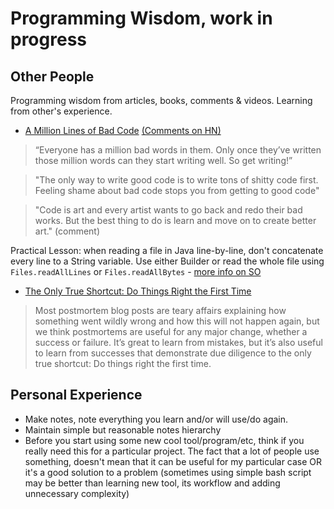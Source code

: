 # Programming Wisdom, work in progress

## Other People

Programming wisdom from articles, books, comments & videos. Learning from other's experience.

* [A Million Lines of Bad Code](http://varianceexplained.org/programming/bad-code/) [(Comments on HN)](https://news.ycombinator.com/item?id=9396694)

> “Everyone has a million bad words in them. Only once they’ve written those million words can they start writing well. So get writing!”

> "The only way to write good code is to write tons of shitty code first. Feeling shame about bad code stops you from getting to good code"

> "Code is art and every artist wants to go back and redo their bad works. But the best thing to do is learn and move on to create better art." (comment)

Practical Lesson: when reading a file in Java line-by-line, don't concatenate every line to a String variable. Use either Builder or read the whole file using `Files.readAllLines` or `Files.readAllBytes` - [more info on SO](http://stackoverflow.com/questions/326390/how-to-create-a-java-string-from-the-contents-of-a-file)

* [The Only True Shortcut: Do Things Right the First Time](https://playfab.com/blog/2015/03/10/how-playfab-migrated-ec2-classic-vpc-zero-downtime)

> Most postmortem blog posts are teary affairs explaining how something went wildly wrong and how this will not happen again, but we think postmortems are useful for any major change, whether a success or failure. It’s great to learn from mistakes, but it’s also useful to learn from successes that demonstrate due diligence to the only true shortcut: Do things right the first time.

## Personal Experience

* Make notes, note everything you learn and/or will use/do again.
* Maintain simple but reasonable notes hierarchy
* Before you start using some new cool tool/program/etc, think if you really need this for a particular project. The fact that a lot of people use something, doesn't mean that it can be useful for my particular case OR it's a good solution to a problem (sometimes using simple bash script may be better than learning new tool, its workflow and adding unnecessary complexity)
